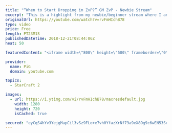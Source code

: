 ```yaml
---
title: "“When to Start Dropping in ZvP?” GM ZvP - Newbie Stream"
excerpt: "This is a highlight from my newbie/beginner stream where I analyse a players replay who struggles vs zerg counterattacks   -- Watch live at https://www.twitch.tv/x5_pig"
originalUrl: https://youtube.com/watch?v=rvFmHIchB78
type: video
price: Free
length: PT23M1S
publishedDateTime: 2018-12-21T08:44:06Z
heat: 50

featuredContent: "<iframe width=\"800\" height=\"500\" frameborder=\"0\" src=\"https://www.youtube.com/embed/rvFmHIchB78\" allow=\"accelerometer; autoplay; encrypted-media; gyroscope; picture-in-picture\" allowfullscreen></iframe>"

provider:
  name: PiG
  domain: youtube.com

topics:
  - StarCraft 2

images:
  - url: https://i.ytimg.com/vi/rvFmHIchB78/maxresdefault.jpg
    width: 1280
    height: 720
    isCached: true

secured: "eyCqS4hYv3YejgMapCil3vSz9FLo+e7vh0YfazXrNf73a9eX8Og9c6wEN53Set7wYKPlD5c8cckYmSWfN/BeaLvEdaMyKGABvpIfaHdYPVKJyxUVrOYVFD3OGAd8uj0VN7IQzqso8sBrQ2M2HGHJW8QF/V2mNx+lpQZyKTVTrpyXhSd61iMkLt9/+W4bydgvDlJUek6jwDlX9PM11fzqz8FGa34+VXtXrXb6sKP0pBRWux1n0ekJWTmKK92SkFqYAnIh5ReY/Ujy4OhRR33FRRfDxk7NE5blom4WYg24L3RCA2+qxm69wXKrTrekWwuFm6Btwh6iqgILPo1bi+MbqgVcj3v0dGUt3i/aOr0yMmcHCdplMGJ6bGqIlPeA42XYYbXX00A7f8qOwCW5+E5k7Rc9NRYKYsXOctwUyhXTFNM=;E0r8ICqm8xOI1nEkggpa+w=="
---
```


